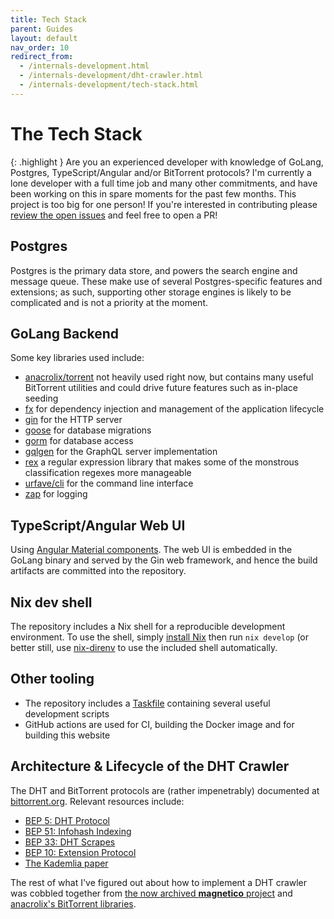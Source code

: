 ```yaml
---
title: Tech Stack
parent: Guides
layout: default
nav_order: 10
redirect_from:
  - /internals-development.html
  - /internals-development/dht-crawler.html
  - /internals-development/tech-stack.html
---
```


# The Tech Stack

{: .highlight }
Are you an experienced developer with knowledge of GoLang, Postgres, TypeScript/Angular and/or BitTorrent protocols? I'm currently a lone developer with a full time job and many other commitments, and have been working on this in spare moments for the past few months. This project is too big for one person! If you're interested in contributing please [review the open issues](https://github.com/bitmagnet-io/bitmagnet/issues) and feel free to open a PR!

## Postgres

Postgres is the primary data store, and powers the search engine and message queue. These make use of several Postgres-specific features and extensions; as such, supporting other storage engines is likely to be complicated and is not a priority at the moment.

## GoLang Backend

Some key libraries used include:

- [anacrolix/torrent](https://github.com/anacrolix/torrent) not heavily used right now, but contains many useful BitTorrent utilities and could drive future features such as in-place seeding
- [fx](https://uber-go.github.io/fx/) for dependency injection and management of the application lifecycle
- [gin](https://gin-gonic.com/) for the HTTP server
- [goose](https://pressly.github.io/goose/) for database migrations
- [gorm](https://gorm.io/) for database access
- [gqlgen](https://gqlgen.com/) for the GraphQL server implementation
- [rex](https://github.com/hedhyw/rex) a regular expression library that makes some of the monstrous classification regexes more manageable
- [urfave/cli](https://cli.urfave.org/) for the command line interface
- [zap](https://github.com/uber-go/zap) for logging

## TypeScript/Angular Web UI

Using [Angular Material components](https://material.angular.io/). The web UI is embedded in the GoLang binary and served by the Gin web framework, and hence the build artifacts are committed into the repository.

## Nix dev shell

The repository includes a Nix shell for a reproducible development environment. To use the shell, simply [install Nix](https://nixos.org/download/) then run `nix develop` (or better still, use [nix-direnv](https://github.com/nix-community/nix-direnv) to use the included shell automatically.

## Other tooling

- The repository includes a [Taskfile](https://taskfile.dev/) containing several useful development scripts
- GitHub actions are used for CI, building the Docker image and for building this website

## Architecture & Lifecycle of the DHT Crawler

The DHT and BitTorrent protocols are (rather impenetrably) documented at [bittorrent.org](http://bittorrent.org/beps/bep_0000.html). Relevant resources include:

- [BEP 5: DHT Protocol](http://bittorrent.org/beps/bep_0005.html)
- [BEP 51: Infohash Indexing](https://www.bittorrent.org/beps/bep_0051.html)
- [BEP 33: DHT Scrapes](https://www.bittorrent.org/beps/bep_0033.html)
- [BEP 10: Extension Protocol](https://www.bittorrent.org/beps/bep_0010.html)
- [The Kademlia paper](https://pdos.csail.mit.edu/~petar/papers/maymounkov-kademlia-lncs.pdf)

The rest of what I've figured out about how to implement a DHT crawler was cobbled together from [the now archived **magnetico** project](https://github.com/boramalper/magnetico) and [anacrolix's BitTorrent libraries](https://github.com/anacrolix).
